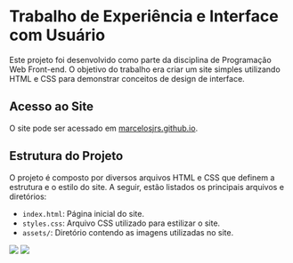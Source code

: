 # Trabalho de Experiência e Interface com Usuário

Este projeto foi desenvolvido como parte da disciplina de Programação Web Front-end. O objetivo do trabalho era criar um site simples utilizando HTML e CSS para demonstrar conceitos de design de interface.

## Acesso ao Site

O site pode ser acessado em [marcelosjrs.github.io](https://marcelosjrs.github.io).

## Estrutura do Projeto

O projeto é composto por diversos arquivos HTML e CSS que definem a estrutura e o estilo do site. A seguir, estão listados os principais arquivos e diretórios:

- `index.html`: Página inicial do site.
- `styles.css`: Arquivo CSS utilizado para estilizar o site.
- `assets/`: Diretório contendo as imagens utilizadas no site.

<img src="https://img.shields.io/badge/HTML5-E34F26?style=for-the-badge&logo=html5&logoColor=white"/> <img src="https://img.shields.io/badge/CSS3-1572B6?style=for-the-badge&logo=css3&logoColor=white"/> 
